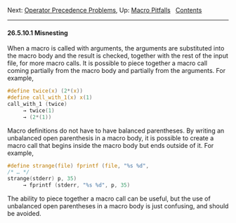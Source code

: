 Next: [Operator Precedence Problems](Operator-Precedence-Problems.md),
Up: [Macro Pitfalls](Macro-Pitfalls.md)  
[Contents](index.md#SEC_Contents "Table of contents")  

------------------------------------------------------------------------


#### 26.5.10.1 Misnesting 

When a macro is called with arguments, the arguments are substituted
into the macro body and the result is checked, together with the rest of
the input file, for more macro calls. It is possible to piece together a
macro call coming partially from the macro body and partially from the
arguments. For example,

``` C
#define twice(x) (2*(x))
#define call_with_1(x) x(1)
call_with_1 (twice)
     → twice(1)
     → (2*(1))
```

Macro definitions do not have to have balanced parentheses. By writing
an unbalanced open parenthesis in a macro body, it is possible to create
a macro call that begins inside the macro body but ends outside of it.
For example,

``` C
#define strange(file) fprintf (file, "%s %d",
/* … */
strange(stderr) p, 35)
     → fprintf (stderr, "%s %d", p, 35)
```

The ability to piece together a macro call can be useful, but the use of
unbalanced open parentheses in a macro body is just confusing, and
should be avoided.

